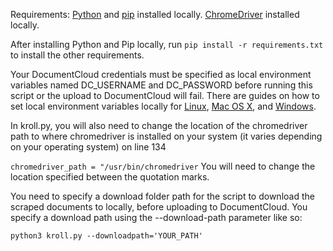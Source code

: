 Requirements:
[Python](https://realpython.com/installing-python/) and [pip](https://pip.pypa.io/en/stable/installation/) installed locally. 
[ChromeDriver](https://chromedriver.chromium.org/getting-started) installed locally. 

After installing Python and Pip locally, run ```pip install -r requirements.txt``` to install the other requirements. 

Your DocumentCloud credentials must be specified as local environment variables 
named DC_USERNAME and DC_PASSWORD before running this script or the upload to DocumentCloud will fail. 
There are guides on how to set local environment variables locally for [Linux](https://linuxize.com/post/how-to-set-and-list-environment-variables-in-linux/), [Mac OS X](https://phoenixnap.com/kb/set-environment-variable-mac), and [Windows](https://phoenixnap.com/kb/windows-set-environment-variable#ftoc-heading-1). 

In kroll.py, you will also need to change the location of the chromedriver path to where chromedriver is installed on your system (it varies depending on your operating system)
on line 134

```chromedriver_path = "/usr/bin/chromedriver```
You will need to change the location specified between the quotation marks. 


You need to specify a download folder path for the script to download 
the scraped documents to locally, before uploading to DocumentCloud. 
You specify a download path using the --download-path parameter like so:

```python3 kroll.py --downloadpath='YOUR_PATH'``` 
